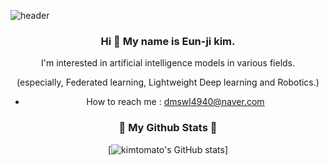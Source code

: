 ![header](https://capsule-render.vercel.app/api?type=transparent&color=FCFBF7&height=100&section=header&text=KIMTOMATO's_Github%20&fontSize=20&animation=fadeIn&fontColor=E02B2B)




<!--
**kimtomato/kimtomato** is a ✨ _special_ ✨ repository because its `README.md` (this file) appears on your GitHub profile.

Here are some ideas to get you started:

- 🔭 I’m currently working on ...
- 🌱 I’m currently learning ...
- 👯 I’m looking to collaborate on ...
- 🤔 I’m looking for help with ...
- 💬 Ask me about ...
- 📫 How to reach me: ...
- 😄 Pronouns: ...
- ⚡ Fun fact: ...
-->



<div align="center">

### Hi 👋  My name is Eun-ji kim.
  
I'm interested in artificial intelligence models in various fields.

(especially, Federated learning, Lightweight Deep learning and Robotics.)

- How to reach me : dmswl4940@naver.com

</div>

<h3 align="center"> 🍅 My Github Stats 🍅 </h3>
<div align="center">

[![kimtomato's GitHub stats](https://github-readme-stats.vercel.app/api?username=kimtomato&hide_title=true&show_icons=true&include_all_commits=true&disable_animations=true&theme=merko)]
</div>


